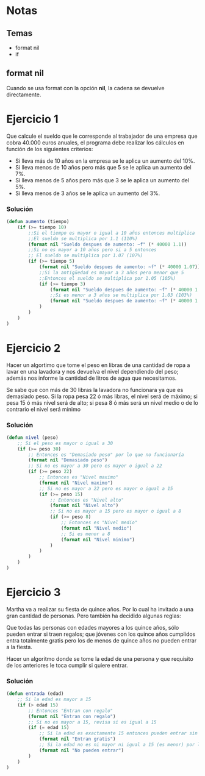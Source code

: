 # Notas

## Temas
- format nil
- if


## format nil
Cuando se usa format con la opción **nil**, la cadena se devuelve directamente.

# Ejercicio 1
Que calcule el sueldo que le corresponde al trabajador de una
empresa que cobra 40.000 euros anuales, el programa debe realizar los cálculos en función de los siguientes criterios:

- Si lleva más de 10 años en la empresa se le aplica un aumento del 10%.
- Si lleva menos de 10 años pero más que 5 se le aplica un aumento del 7%.
- Si lleva menos de 5 años pero más que 3 se le aplica un aumento del 5%.
- Si lleva menos de 3 años se le aplica un aumento del 3%.

### Solución

```lisp
(defun aumento (tiempo)
    (if (>= tiempo 10)
		;;Si el tiempo es mayor o igual a 10 años entonces multiplica
		;;El sueldo se multiplica por 1.1 (110%)
        (format nil "Sueldo despues de aumento: ~f" (* 40000 1.1))
		;;Si no es mayor a 10 años pero si a 5 entonces
		;; El sueldo se multiplica por 1.07 (107%) 
        (if (>= tiempo 5)
            (format nil "Sueldo despues de aumento: ~f" (* 40000 1.07))
			;;Si la antigüedad es mayor a 3 años pero menor que 5
			;;Entonces el sueldo se multiplica por 1.05 (105%)
            (if (>= tiempo 3)
                (format nil "Sueldo despues de aumento: ~f" (* 40000 1.05))
				;;Si es menor a 3 años se multiplica por 1.03 (103%)
                (format nil "Sueldo despues de aumento: ~f" (* 40000 1.03))
            )
        )
    )
)
```

# Ejercicio 2
Hacer un algortimo que tome el peso en libras de una cantidad de ropa a lavar en una lavadora y nos devuelva el nivel dependiendo del peso; además nos informe la cantidad de litros de agua que necesitamos. 

Se sabe que con más de 30 libras la lavadora no funcionara ya que es demasiado peso. Si la ropa pesa 22 ó más libras, el nivel será
de máximo; si pesa 15 ó más nivel será de alto; si pesa 8 ó más será un nivel medio o de lo contrario el nivel será minimo

### Solución

```lisp
(defun nivel (peso)
    ;; Si el peso es mayor o igual a 30
    (if (>= peso 30)
        ;; Entonces es "Demasiado peso" por lo que no funcionaría
        (format nil "Demasiado peso")
        ;; Si no es mayor a 30 pero es mayor o igual a 22
        (if (>= peso 22)
            ;; Entonces es "Nivel maximo"
            (format nil "Nivel maximo")
            ;; Si no es mayor a 22 pero es mayor o igual a 15
            (if (>= peso 15)
                ;; Entonces es "Nivel alto"
                (format nil "Nivel alto")
                ;; Si no es mayor a 15 pero es mayor o igual a 8
                (if (>= peso 8)
                    ;; Entonces es "Nivel medio"
                    (format nil "Nivel medio")
                    ;; Si es menor a 8
                    (format nil "Nivel minimo")
                )
            )
        )
    )
)
```

# Ejercicio 3
Martha va a realizar su fiesta de quince años. Por lo cual ha invitado a una gran cantidad de personas. Pero también ha decidido algunas reglas: 

Que todas las personas con edades mayores a los quince años, sólo pueden entrar si traen regalos; que jóvenes con los quince años cumplidos entra totalmente gratis pero los de menos de quince años no pueden entrar a la fiesta.

Hacer un algoritmo donde se tome la edad de una persona y que requisito de los anteriores le toca cumplir si quiere entrar.

### Solución
```lisp
(defun entrada (edad)
    ;; Si la edad es mayor a 15
    (if (> edad 15)
        ;; Entonces "Entran con regalo"
        (format nil "Entran con regalo")
        ;; Si no es mayor a 15, revisa si es igual a 15
        (if (= edad 15)
            ;; Si la edad es exactamente 15 entonces pueden entrar sin llevar regalo
            (format nil "Entran gratis")
            ;; Si la edad no es ni mayor ni igual a 15 (es menor) por lo que no puede entrar
            (format nil "No pueden entrar")
        )
    )
)
```
